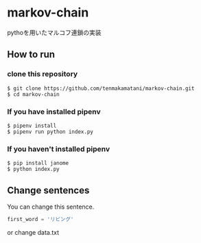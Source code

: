 # markov-chain

pythoを用いたマルコフ連鎖の実装

## How to run

### clone this repository

```
$ git clone https://github.com/tenmakamatani/markov-chain.git
$ cd markov-chain
```

### If you have installed pipenv

```
$ pipenv install
$ pipenv run python index.py
```

### If you haven't installed pipenv

```
$ pip install janome
$ python index.py
```

## Change sentences

You can change this sentence.

```index.py
first_word = 'リビング'
```

or change data.txt